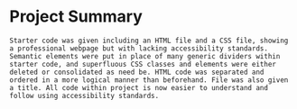 # Project Summary

    Starter code was given including an HTML file and a CSS file, showing a professional webpage but with lacking accessibility standards. Semantic elements were put in place of many generic dividers within starter code, and superfluous CSS classes and elements were either deleted or consolidated as need be. HTML code was separated and ordered in a more logical manner than beforehand. File was also given a title. All code within project is now easier to understand and follow using accessibility standards. 